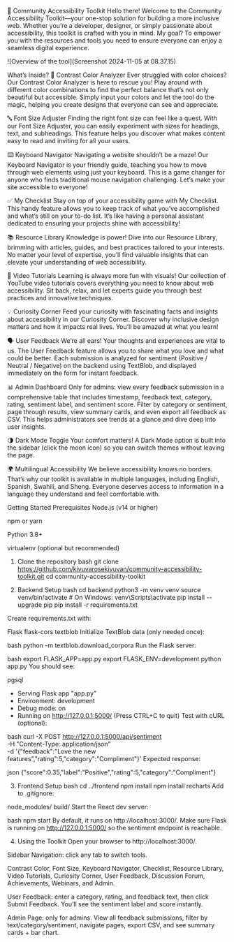🌟 Community Accessibility Toolkit
Hello there! Welcome to the Community Accessibility Toolkit—your one-stop solution for building a more inclusive web. Whether you’re a developer, designer, or simply passionate about accessibility, this toolkit is crafted with you in mind. My goal? To empower you with the resources and tools you need to ensure everyone can enjoy a seamless digital experience.

![Overview of the tool](Screenshot 2024-11-05 at 08.37.15)

What’s Inside?
🎨 Contrast Color Analyzer
Ever struggled with color choices? Our Contrast Color Analyzer is here to rescue you! Play around with different color combinations to find the perfect balance that’s not only beautiful but accessible. Simply input your colors and let the tool do the magic, helping you create designs that everyone can see and appreciate.

🔤 Font Size Adjuster
Finding the right font size can feel like a quest. With our Font Size Adjuster, you can easily experiment with sizes for headings, text, and subheadings. This feature helps you discover what makes content easy to read and inviting for all your users.

⌨️ Keyboard Navigator
Navigating a website shouldn’t be a maze! Our Keyboard Navigator is your friendly guide, teaching you how to move through web elements using just your keyboard. This is a game changer for anyone who finds traditional mouse navigation challenging. Let’s make your site accessible to everyone!

✅ My Checklist
Stay on top of your accessibility game with My Checklist. This handy feature allows you to keep track of what you’ve accomplished and what’s still on your to-do list. It’s like having a personal assistant dedicated to ensuring your projects shine with accessibility!

📚 Resource Library
Knowledge is power! Dive into our Resource Library, brimming with articles, guides, and best practices tailored to your interests. No matter your level of expertise, you’ll find valuable insights that can elevate your understanding of web accessibility.

🎥 Video Tutorials
Learning is always more fun with visuals! Our collection of YouTube video tutorials covers everything you need to know about web accessibility. Sit back, relax, and let experts guide you through best practices and innovative techniques.

💡 Curiosity Corner
Feed your curiosity with fascinating facts and insights about accessibility in our Curiosity Corner. Discover why inclusive design matters and how it impacts real lives. You’ll be amazed at what you learn!

🗣️ User Feedback
We’re all ears! Your thoughts and experiences are vital to us. The User Feedback feature allows you to share what you love and what could be better. Each submission is analyzed for sentiment (Positive / Neutral / Negative) on the backend using TextBlob, and displayed immediately on the form for instant feedback.

📊 Admin Dashboard
Only for admins: view every feedback submission in a comprehensive table that includes timestamp, feedback text, category, rating, sentiment label, and sentiment score. Filter by category or sentiment, page through results, view summary cards, and even export all feedback as CSV. This helps administrators see trends at a glance and dive deep into user insights.

🌗 Dark Mode Toggle
Your comfort matters! A Dark Mode option is built into the sidebar (click the moon icon) so you can switch themes without leaving the page.

🌍 Multilingual Accessibility
We believe accessibility knows no borders. That’s why our toolkit is available in multiple languages, including English, Spanish, Swahili, and Sheng. Everyone deserves access to information in a language they understand and feel comfortable with.

Getting Started
Prerequisites
Node.js (v14 or higher)

npm or yarn

Python 3.8+

virtualenv (optional but recommended)

1. Clone the repository
bash
git clone https://github.com/kivuvarosekivuvan/community-accessibility-toolkit.git
cd community-accessibility-toolkit

2. Backend Setup
bash
cd backend
python3 -m venv venv
source venv/bin/activate      # On Windows: venv\Scripts\activate
pip install --upgrade pip
pip install -r requirements.txt

Create requirements.txt with:

Flask
flask-cors
textblob
Initialize TextBlob data (only needed once):

bash
python -m textblob.download_corpora
Run the Flask server:

bash
export FLASK_APP=app.py
export FLASK_ENV=development
python app.py
You should see:

pgsql
* Serving Flask app "app.py"
* Environment: development
* Debug mode: on
* Running on http://127.0.0.1:5000/ (Press CTRL+C to quit)
Test with cURL (optional):

bash
curl -X POST http://127.0.0.1:5000/api/sentiment \
  -H "Content-Type: application/json" \
  -d '{"feedback":"Love the new features","rating":5,"category":"Compliment"}'
Expected response:

json
{"score":0.35,"label":"Positive","rating":5,"category":"Compliment"}


3. Frontend Setup
bash
cd ../frontend
npm install
npm install recharts
Add to .gitignore:


node_modules/
build/
Start the React dev server:

bash
npm start
By default, it runs on http://localhost:3000/. Make sure Flask is running on http://127.0.0.1:5000/ so the sentiment endpoint is reachable.

4. Using the Toolkit
Open your browser to http://localhost:3000/.

Sidebar Navigation: click any tab to switch tools.

Contrast Color, Font Size, Keyboard Navigator, Checklist, Resource Library, Video Tutorials, Curiosity Corner, User Feedback, Discussion Forum, Achievements, Webinars, and Admin.

User Feedback: enter a category, rating, and feedback text, then click Submit Feedback. You’ll see the sentiment label and score instantly.

Admin Page: only for admins. View all feedback submissions, filter by text/category/sentiment, navigate pages, export CSV, and see summary cards + bar chart.

